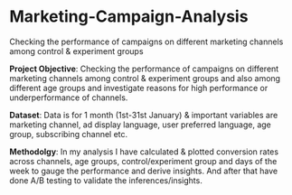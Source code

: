 # Marketing-Campaign-Analysis
Checking the performance of campaigns on different marketing channels among control &amp; experiment groups

**Project Objective**: Checking the performance of campaigns on different marketing channels among control & experiment groups and also among different age groups and investigate reasons for high performance or underperformance of channels.

**Dataset**: Data is for 1 month (1st-31st January) & important variables are marketing channel, ad display language, user preferred language, age group, subscribing channel etc.

**Methodolgy**: In my analysis I have calculated & plotted conversion rates across channels, age groups, control/experiment group and days of the week to gauge the performance and derive insights. And after that have done A/B testing to validate the inferences/insights.

